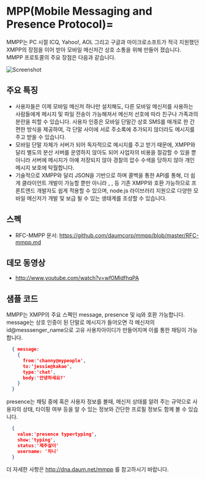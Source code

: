 # MPP(Mobile Messaging and Presence Protocol)=

MMPP는 PC 시절 ICQ, Yahoo!, AOL 그리고 구글과 마이크로소프트가 적극 지원했던 XMPP의 장점을 이어 받아 모바일 메신저간 상호 소통을 위해 만들어 졌습니다. MMPP 프로토콜의 주요 장점은 다음과 같습니다.

![Screenshot](http://cfile23.uf.tistory.com/image/24201B4D5158A8953238F9)
 
## 주요 특징
* 사용자들은 이제 모바일 메신저 하나만 설치해도, 다른 모바일 메신저를 사용하는 사람들에게 메시지 및 파일 전송이 가능해져서 메신저 선호에 따라 친구나 가족과의 분란을 피할 수 있습니다. 사용자 인증은 모바일 단말간 상호 SMS를 매개로 한 간편한 방식을 제공하여, 각 단말 사이에 서로 주소록에 추가되지 않더라도 메시지를 주고 받을 수 있습니다.
* 모바일 단말 자체가 서버가 되어 독자적으로 메시지를 주고 받기 때문에, XMPP와 달리 별도의 분산 서버를 운영하지 않아도 되어 사업자의 비용을 절감할 수 있을 뿐 아니라 서버에 메시지가 아예 저장되지 않아 경찰의 압수 수색을 당하지 않아 개인 메시지 보호에 탁월합니다.
* 기술적으로 XMPP와 달리 JSON을 기반으로 하며 콜백을 통한 API를 통해, 더 쉽게 클라이언트 개발이 가능할 뿐만 아니라 <message>, <presense>, <iq> 등 기존 XMPP와 호환 가능하므로 프론트엔드 개발자도 쉽게 적용할 수 있으며, node.js 라이브러리 지원으로 다양한 모바일 메신저가 개발 및 보급 될 수 있는 생태계를 조성할 수 있습니다.

## 스펙
* RFC-MMPP 문서: https://github.com/daumcorp/mmpp/blob/master/RFC-mmpp.md

## 데모 동영상 
* http://www.youtube.com/watch?v=wf0MldfhqPA

## 샘플 코드

MMPP는 XMPP의 주요 스펙인 message, presence 및 iq와 호환 가능합니다. message는 상호 인증이 된 단말로 메시지가 들어오면 각 메신저의 id@messsenger_name으로 고유 사용자아이디가 만들어지며 이를 통한 채팅이 가능합니다.
```json
  { message:
    { 
      from:'channy@mypeople', 
      to:'jessie@kakao', 
      type:'chat', 
      body:'안녕하세요?' 
    } 
  }
```
presence는 채팅 중에 혹은 사용자 정보를 볼때, 메신저 상태를 알려 주는 규약으로 사용자의 상태, 타이핑 여부 등을 알 수 있는 정보와 간단한 프로필 정보도 함께 볼 수 있습니다.

```json
  {
    value:'presence type=typing',
    show:'typing',
    status:'제주살이'
    username: '차니'
  }
```

더 자세한 사항은 http://dna.daum.net/mmpp 를 참고하시기 바랍니다.
